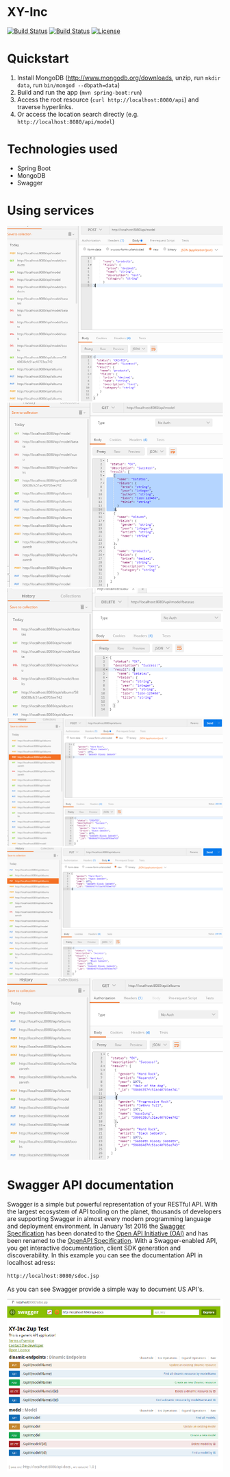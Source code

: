 # XY-Inc

[![Build Status](https://travis-ci.org/leandrocgsi/xy-inc.svg?branch=master)](https://travis-ci.org/leandrocgsi/xy-inc)
[![Build Status](https://circleci.com/gh/leandrocgsi/xy-inc.svg?&style=shield)](https://circleci.com/gh/leandrocgsi/xy-inc/)
[![License](https://img.shields.io/badge/license-Apache%20License%202.0-blue.svg?maxAge=2592000)](https://github.com/leandrocgsi/xy-inc/blob/master/LICENSE.txt)

# Quickstart

1. Install MongoDB (http://www.mongodb.org/downloads, unzip, run `mkdir data`, run `bin/mongod --dbpath=data`)
2. Build and run the app (`mvn spring-boot:run`)
3. Access the root resource (`curl http://localhost:8080/api`) and traverse hyperlinks.
4. Or access the location search directly (e.g. `http://localhost:8080/api/model`)

# Technologies used

- Spring Boot
- MongoDB
- Swagger

# Using services

![Example Page](https://github.com/leandrocgsi/xy-inc/blob/master/img/img_01.png?raw=true)
![Example Page](https://github.com/leandrocgsi/xy-inc/blob/master/img/img_02.png?raw=true)
![Example Page](https://github.com/leandrocgsi/xy-inc/blob/master/img/img_03.png?raw=true)
![Example Page](https://github.com/leandrocgsi/xy-inc/blob/master/img/img_04.png?raw=true)
![Example Page](https://github.com/leandrocgsi/xy-inc/blob/master/img/img_05.png?raw=true)
![Example Page](https://github.com/leandrocgsi/xy-inc/blob/master/img/img_06.png?raw=true)

# Swagger API documentation 

Swagger is a simple but powerful representation of your RESTful API. With the largest ecosystem of API tooling on the planet, thousands of developers are supporting Swagger in almost every modern programming language and deployment environment. In January 1st 2016 the [Swagger Specification](http://swagger.io/) has been donated to the [Open API Initiative (OAI)](https://openapis.org/) and has been renamed to the [OpenAPI Specification](https://openapis.org/). With a Swagger-enabled API, you get interactive documentation, client SDK generation and discoverability. In this example you can see the documentation API in localhost adress:

```sh
http://localhost:8080/sdoc.jsp
```

As you can see Swagger provide a simple way to document US API's.

![Example Page](https://github.com/leandrocgsi/xy-inc/blob/master/img/swagger_documentation.png?raw=true)
